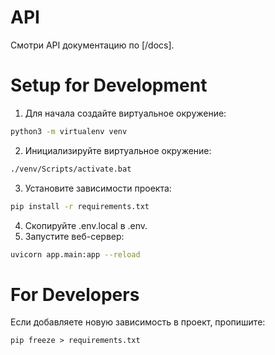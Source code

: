 # API

Смотри API документацию по [/docs].

# Setup for Development

1. Для начала создайте виртуальное окружение:

```bash
python3 -m virtualenv venv
```

2. Инициализируйте виртуальное окружение:

```bash
./venv/Scripts/activate.bat
```

3. Установите зависимости проекта:

```bash
pip install -r requirements.txt
```

4. Скопируйте .env.local в .env.
5. Запустите веб-сервер:

```bash
uvicorn app.main:app --reload
```

# For Developers

Если добавляете новую зависимость в проект, пропишите:

```
pip freeze > requirements.txt
```